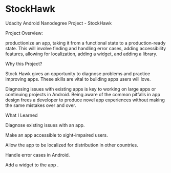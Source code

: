 # StockHawk
Udacity Android Nanodegree Project - StockHawk

Project Overview:

productionize an app, taking it from a functional state to a production-ready state. This will involve finding and handling error cases, adding accessibility features, allowing for localization, adding a widget, and adding a library.

Why this Project?

Stock Hawk gives an opportunity to diagnose problems and practice improving apps. These skills are vital to building apps users will love.

Diagnosing issues with existing apps is key to working on large apps or continuing projects in Android. Being aware of the common pitfalls in app design frees a developer to produce novel app experiences without making the same mistakes over and over.

What I Learned

  Diagnose existing issues with an app.
  
  Make an app accessible to sight-impaired users.
  
  Allow the app to be localized for distribution in other countries.
  
  Handle error cases in Android.
  
  Add a widget to the app .
